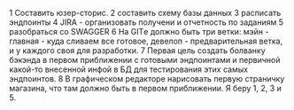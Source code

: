 1 Составить юзер-сторис.
2 составить схему базы данных
3 расписать эндпоинты
4 JIRA - организовать получени и отчетность по заданиям
5 разобраться со SWAGGER
6 На GITе должно быть три ветки: мэйн - главная - куда сливаем все готовое, девелоп - предварительная ветка,
  и у каждого своя для разработки.
7 Первая цель создать болванку бэкэнда в первом приближении с готовыми эндпоинтами и первичной какой-то
  внесенной инфой в БД для тестирования этих самых эндпоинтов.
8 В графическом редакторе нарисовать первую страничку магазина, что там должно быть в первом приближении.
Я беру 1, 2, 3 и 5.
